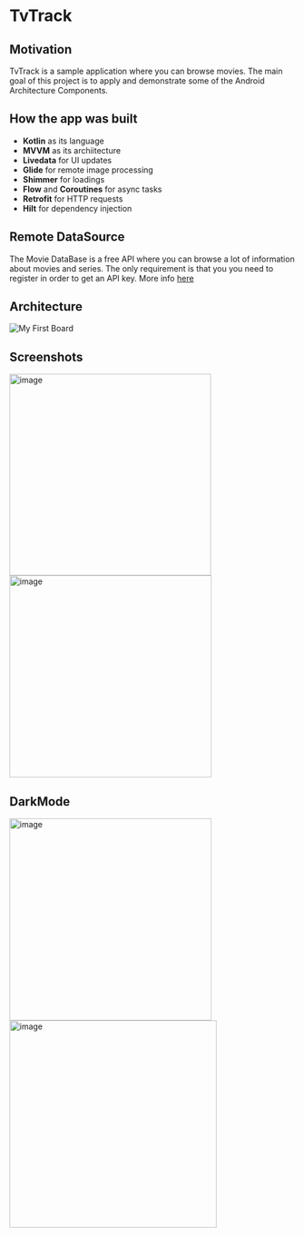 # TvTrack


## Motivation
TvTrack is a sample application where you can browse movies. The main goal of this project is to apply and 
demonstrate some of the Android Architecture Components.

## How the app was built
- **Kotlin** as its language
- **MVVM** as its archiitecture
- **Livedata** for UI updates
- **Glide** for remote image processing
- **Shimmer** for loadings
- **Flow** and **Coroutines** for async tasks
- **Retrofit** for HTTP requests
- **Hilt** for dependency injection

## Remote DataSource
The Movie DataBase is a free API where you can browse a lot of information about movies and series.
The only requirement is that you you need to register in order to get an API key. More info [here](https://www.themoviedb.org/documentation/api)

## Architecture

![My First Board](https://user-images.githubusercontent.com/4106155/215655956-ea1ec4ba-767e-4ec6-b966-f6aa08d22bba.jpg)

## Screenshots
<img width="355" alt="image" src="https://user-images.githubusercontent.com/4106155/215658485-ce317a59-2a5d-4e19-8842-ca8eaabccdf6.png"> <img width="356" alt="image" src="https://user-images.githubusercontent.com/4106155/215658595-397ad2ef-0bae-4806-a18b-a7ec55ffdf93.png">

## DarkMode

<img width="356" alt="image" src="https://user-images.githubusercontent.com/4106155/215658707-528670ea-e9b3-4c47-a302-615799001bf1.png"> <img width="365" alt="image" src="https://user-images.githubusercontent.com/4106155/215658733-63073ecd-268c-4caa-af18-420f03c2cfe6.png">



